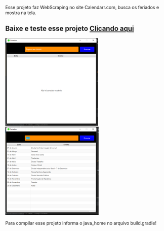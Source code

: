 <p> Esse projeto faz WebScraping no site Calendarr.com, busca os feriados e mostra na tela.</p>
<h2> Baixe e teste esse projeto <a href="https://github.com/XawsLegior/feriados/blob/master/instalador/install.exe"> Clicando aqui </a> </h2>
<img src="https://raw.githubusercontent.com/XawsLegior/feriados/master/prints/print1.png" width="300px">
<img src="https://raw.githubusercontent.com/XawsLegior/feriados/master/prints/print2.png" width="300px">

<p> Para compilar esse projeto informa o java_home no arquivo build.gradle!</p>


